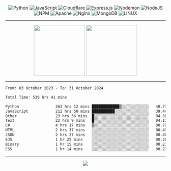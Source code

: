 <div align="center">
  
![Python](https://img.shields.io/badge/python-3670A0?style=for-the-badge&logo=python&logoColor=ffdd54) ![JavaScript](https://img.shields.io/badge/javascript-%23323330.svg?style=for-the-badge&logo=javascript&logoColor=%23F7DF1E) ![Cloudflare](https://img.shields.io/badge/Cloudflare-F38020?style=for-the-badge&logo=Cloudflare&logoColor=white) ![Express.js](https://img.shields.io/badge/express.js-%23404d59.svg?style=for-the-badge&logo=express&logoColor=%2361DAFB) ![Nodemon](https://img.shields.io/badge/NODEMON-%23323330.svg?style=for-the-badge&logo=nodemon&logoColor=%BBDEAD) ![NodeJS](https://img.shields.io/badge/node.js-6DA55F?style=for-the-badge&logo=node.js&logoColor=white) ![NPM](https://img.shields.io/badge/NPM-%23CB3837.svg?style=for-the-badge&logo=npm&logoColor=white) ![Apache](https://img.shields.io/badge/apache-%23D42029.svg?style=for-the-badge&logo=apache&logoColor=white) ![Nginx](https://img.shields.io/badge/nginx-%23009639.svg?style=for-the-badge&logo=nginx&logoColor=white) ![MongoDB](https://img.shields.io/badge/MongoDB-%234ea94b.svg?style=for-the-badge&logo=mongodb&logoColor=white) ![LINUX](https://img.shields.io/badge/Linux-FCC624?style=for-the-badge&logo=linux&logoColor=black)

---


<img src="https://github-readme-streak-stats.herokuapp.com/?user=anotherrandomonline&theme=react" height="160"/>
  
<img src="https://github-readme-stats.vercel.app/api?username=anotherrandomonline&show_icons=true&include_all_commits=true&theme=react" height="160"/>
</div>

---

<!--START_SECTION:waka-->

```txt
From: 03 October 2023 - To: 31 October 2024

Total Time: 539 hrs 41 mins

Python                263 hrs 12 mins ████████████▒░░░░░░░░░░░░   48.77 %
JavaScript            212 hrs 50 mins ██████████░░░░░░░░░░░░░░░   39.44 %
Other                 23 hrs 36 mins  █░░░░░░░░░░░░░░░░░░░░░░░░   04.38 %
Text                  22 hrs 9 mins   █░░░░░░░░░░░░░░░░░░░░░░░░   04.11 %
C#                    4 hrs 17 mins   ▒░░░░░░░░░░░░░░░░░░░░░░░░   00.79 %
HTML                  2 hrs 37 mins   ░░░░░░░░░░░░░░░░░░░░░░░░░   00.49 %
JSON                  2 hrs 27 mins   ░░░░░░░░░░░░░░░░░░░░░░░░░   00.46 %
EJS                   1 hr 25 mins    ░░░░░░░░░░░░░░░░░░░░░░░░░   00.26 %
Binary                1 hr 15 mins    ░░░░░░░░░░░░░░░░░░░░░░░░░   00.23 %
CSS                   1 hr 14 mins    ░░░░░░░░░░░░░░░░░░░░░░░░░   00.23 %
```

<!--END_SECTION:waka-->

---

<div align="center">
  
![](https://github-profile-trophy.vercel.app/?username=anotherrandomonline&theme=darkhub&no-frame=true&no-bg=true&margin-w=4)

</div>
